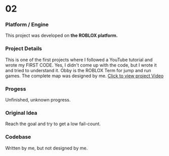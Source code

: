 # 02

### Platform / Engine
This project was developed on **the ROBLOX platform.**

### Project Details
This is one of the first projects where I followed a YouTube tutorial and wrote my FIRST CODE. Yes, I didn't come up with the code, but I wrote it and tried to understand it. Obby is the ROBLOX Term for jump and run games. The complete map was designed by me.
[Click to view project Video](https://hyper-tech.ch/!videos/SAE/02.mp4)

### Progess
Unfinished, unknown progress.

### Original Idea
Reach the goal and try to get a low fail-count.

### Codebase
Written by me, but not designed by me.